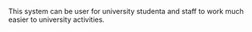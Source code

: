 This system can be user for university studenta and staff to work much easier to university activities.
